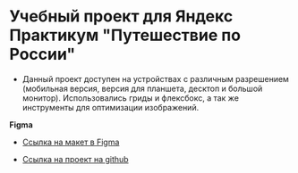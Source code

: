 # Учебный проект для Яндекс Практикум "Путешествие по России"

* Данный проект доступен на устройствах с различным разрешением (мобильная версия, версия для планшета, десктоп и большой монитор). Использовались гриды и флексбокс, а так же инструменты для оптимизации изображений. 

**Figma**

* [Ссылка на макет в Figma](https://www.figma.com/file/OyRWEjU6wBwRe1hapzQoLx/Sprint-3%3A-Russia-%2F-desktop-%2B-mobile?node-id=28503%3A0)

* [Ссылка на проект на github](https://karinamaulitova.github.io/russian-travel/index.html)
